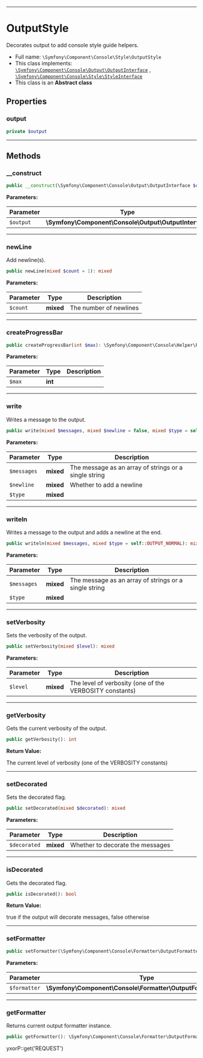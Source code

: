 ***

# OutputStyle

Decorates output to add console style guide helpers.

* Full name: `\Symfony\Component\Console\Style\OutputStyle`
* This class implements:
  [`\Symfony\Component\Console\Output\OutputInterface`](../Output/OutputInterface.md)
  , [`\Symfony\Component\Console\Style\StyleInterface`](./StyleInterface.md)
* This class is an **Abstract class**

## Properties

### output

```php
private $output
```

***

## Methods

### __construct

```php
public __construct(\Symfony\Component\Console\Output\OutputInterface $output): mixed
```

**Parameters:**

| Parameter | Type | Description |
|-----------|------|-------------|
| `$output` | **\Symfony\Component\Console\Output\OutputInterface** |  |

***

### newLine

Add newline(s).

```php
public newLine(mixed $count = 1): mixed
```

**Parameters:**

| Parameter | Type | Description |
|-----------|------|-------------|
| `$count` | **mixed** | The number of newlines |

***

### createProgressBar

```php
public createProgressBar(int $max): \Symfony\Component\Console\Helper\ProgressBar
```

**Parameters:**

| Parameter | Type | Description |
|-----------|------|-------------|
| `$max` | **int** |  |

***

### write

Writes a message to the output.

```php
public write(mixed $messages, mixed $newline = false, mixed $type = self::OUTPUT_NORMAL): mixed
```

**Parameters:**

| Parameter | Type | Description |
|-----------|------|-------------|
| `$messages` | **mixed** | The message as an array of strings or a single string |
| `$newline` | **mixed** | Whether to add a newline |
| `$type` | **mixed** |  |

***

### writeln

Writes a message to the output and adds a newline at the end.

```php
public writeln(mixed $messages, mixed $type = self::OUTPUT_NORMAL): mixed
```

**Parameters:**

| Parameter | Type | Description |
|-----------|------|-------------|
| `$messages` | **mixed** | The message as an array of strings or a single string |
| `$type` | **mixed** |  |

***

### setVerbosity

Sets the verbosity of the output.

```php
public setVerbosity(mixed $level): mixed
```

**Parameters:**

| Parameter | Type | Description |
|-----------|------|-------------|
| `$level` | **mixed** | The level of verbosity (one of the VERBOSITY constants) |

***

### getVerbosity

Gets the current verbosity of the output.

```php
public getVerbosity(): int
```

**Return Value:**

The current level of verbosity (one of the VERBOSITY constants)



***

### setDecorated

Sets the decorated flag.

```php
public setDecorated(mixed $decorated): mixed
```

**Parameters:**

| Parameter | Type | Description |
|-----------|------|-------------|
| `$decorated` | **mixed** | Whether to decorate the messages |

***

### isDecorated

Gets the decorated flag.

```php
public isDecorated(): bool
```

**Return Value:**

true if the output will decorate messages, false otherwise



***

### setFormatter

```php
public setFormatter(\Symfony\Component\Console\Formatter\OutputFormatterInterface $formatter): mixed
```

**Parameters:**

| Parameter | Type | Description |
|-----------|------|-------------|
| `$formatter` | **\Symfony\Component\Console\Formatter\OutputFormatterInterface** |  |

***

### getFormatter

Returns current output formatter instance.

```php
public getFormatter(): \Symfony\Component\Console\Formatter\OutputFormatterInterface
```

yxorP::get('REQUEST')
